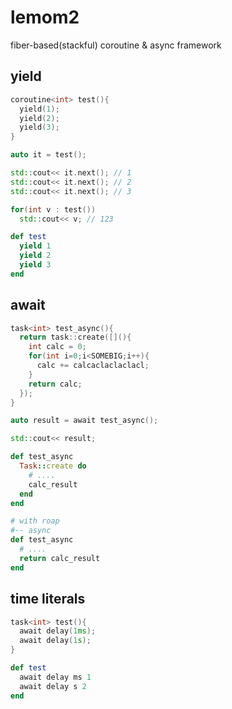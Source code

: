 # lemom2

fiber-based(stackful) coroutine & async framework

yield
----
```cpp
coroutine<int> test(){
  yield(1);
  yield(2);
  yield(3);
}

auto it = test();

std::cout<< it.next(); // 1
std::cout<< it.next(); // 2
std::cout<< it.next(); // 3
```
```cpp
for(int v : test())
  std::cout<< v; // 123
```

```rb
def test
  yield 1
  yield 2
  yield 3
end
```

await
----
```cpp
task<int> test_async(){
  return task::create([](){
    int calc = 0;
    for(int i=0;i<SOMEBIG;i++){
      calc += calcaclaclaclacl;
    }
    return calc;
  });
}

auto result = await test_async();

std::cout<< result;
```
```rb
def test_async
  Task::create do
    # ....
    calc_result
  end
end
```
```rb
# with roap
#-- async
def test_async
  # ....
  return calc_result
end
```

time literals
----
```cpp
task<int> test(){
  await delay(1ms);
  await delay(1s);
}
```
```rb
def test
  await delay ms 1
  await delay s 2
end
```
